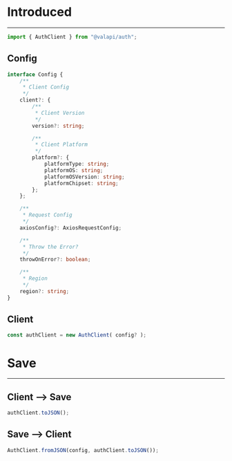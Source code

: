 # Introduced

---

```typescript
import { AuthClient } from "@valapi/auth";
```

## Config

```typescript
interface Config {
    /**
     * Client Config
     */
    client?: {
        /**
         * Client Version
         */
        version?: string;

        /**
         * Client Platform
         */
        platform?: {
            platformType: string;
            platformOS: string;
            platformOSVersion: string;
            platformChipset: string;
        };
    };

    /**
     * Request Config
     */
    axiosConfig?: AxiosRequestConfig;

    /**
     * Throw the Error?
     */
    throwOnError?: boolean;

    /**
     * Region
     */
    region?: string;
}
```

## Client

```typescript
const authClient = new AuthClient( config? );
```

# Save

---

## Client --> Save

```typescript
authClient.toJSON();
```

## Save --> Client

```typescript
AuthClient.fromJSON(config, authClient.toJSON());
```
